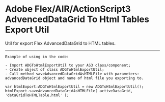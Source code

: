 # Adobe Flex/AIR/ActionScript3 AdvencedDataGrid To Html Tables Export Util

  Util for export Flex AdvancedDataGrid to HTML tables.
  
-------------------
	Example of using in the code:
	
	- Import ADGToHtmlExportUtil to your AS3 class/component;
	- Create object of class ADGToHtmlExportUtil;
	- Call method saveAdvancedDataGridAsHTMLFile with parameters: advancedDataGrid object and name of html file you exporting to.
	
	var htmlExport:ADGToHtmlExportUtil = new ADGToHtmlExportUtil();
	htmlExport.saveAdvancedDataGridAsHTMLFile( activeDataGrid, 'dataGridToHTMLTable.html' );
	
